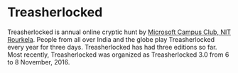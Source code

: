 # Treasherlocked
Treasherlocked is annual online cryptic hunt by [Microsoft Campus Club, NIT Rourkela](http://microsoftcampusclub.in). People from all over India and the globe play Treasherlocked every year for three days. Treasherlocked has had three editions so far. Most recently, Treasherlocked was organized as Treasherlocked 3.0 from 6 to 8 November, 2016.
